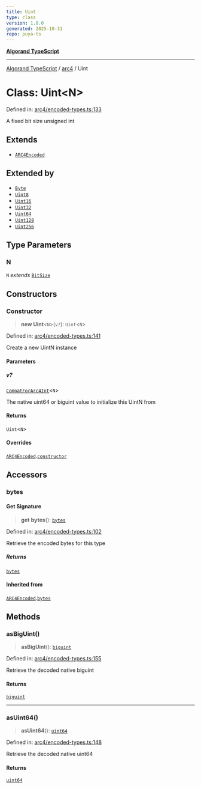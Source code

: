 ```yaml
---
title: Uint
type: class
version: 1.0.0
generated: 2025-10-31
repo: puya-ts
---
```

[**Algorand TypeScript**](../../README.md)

***

[Algorand TypeScript](../../modules.md) / [arc4](../README.md) / Uint

# Class: Uint\<N\>

Defined in: [arc4/encoded-types.ts:133](https://github.com/algorandfoundation/puya-ts/blob/main/packages/algo-ts/src/arc4/encoded-types.ts#L133)

A fixed bit size unsigned int

## Extends

- [`ARC4Encoded`](ARC4Encoded.md)

## Extended by

- [`Byte`](Byte.md)
- [`Uint8`](Uint8.md)
- [`Uint16`](Uint16.md)
- [`Uint32`](Uint32.md)
- [`Uint64`](Uint64.md)
- [`Uint128`](Uint128.md)
- [`Uint256`](Uint256.md)

## Type Parameters

### N

`N` *extends* [`BitSize`](../type-aliases/BitSize.md)

## Constructors

### Constructor

> **new Uint**\<`N`\>(`v?`): `Uint`\<`N`\>

Defined in: [arc4/encoded-types.ts:141](https://github.com/algorandfoundation/puya-ts/blob/main/packages/algo-ts/src/arc4/encoded-types.ts#L141)

Create a new UintN instance

#### Parameters

##### v?

[`CompatForArc4Int`](../-internal-/type-aliases/CompatForArc4Int.md)\<`N`\>

The native uint64 or biguint value to initialize this UintN from

#### Returns

`Uint`\<`N`\>

#### Overrides

[`ARC4Encoded`](ARC4Encoded.md).[`constructor`](ARC4Encoded.md#constructor)

## Accessors

### bytes

#### Get Signature

> **get** **bytes**(): [`bytes`](../../index/type-aliases/bytes.md)

Defined in: [arc4/encoded-types.ts:102](https://github.com/algorandfoundation/puya-ts/blob/main/packages/algo-ts/src/arc4/encoded-types.ts#L102)

Retrieve the encoded bytes for this type

##### Returns

[`bytes`](../../index/type-aliases/bytes.md)

#### Inherited from

[`ARC4Encoded`](ARC4Encoded.md).[`bytes`](ARC4Encoded.md#bytes)

## Methods

### asBigUint()

> **asBigUint**(): [`biguint`](../../index/type-aliases/biguint.md)

Defined in: [arc4/encoded-types.ts:155](https://github.com/algorandfoundation/puya-ts/blob/main/packages/algo-ts/src/arc4/encoded-types.ts#L155)

Retrieve the decoded native biguint

#### Returns

[`biguint`](../../index/type-aliases/biguint.md)

***

### asUint64()

> **asUint64**(): [`uint64`](../../index/type-aliases/uint64.md)

Defined in: [arc4/encoded-types.ts:148](https://github.com/algorandfoundation/puya-ts/blob/main/packages/algo-ts/src/arc4/encoded-types.ts#L148)

Retrieve the decoded native uint64

#### Returns

[`uint64`](../../index/type-aliases/uint64.md)
